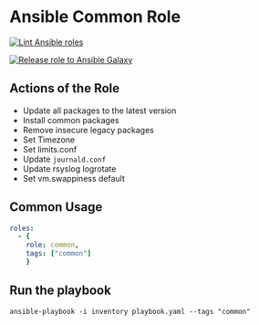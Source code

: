 # Ansible Common Role

[![Lint Ansible roles](https://github.com/francomile/ansible-role-common/actions/workflows/ansible_lint.yml/badge.svg)](https://github.com/francomile/ansible-role-common/actions/workflows/ansible_lint.yml)

[![Release role to Ansible Galaxy](https://github.com/francomile/ansible-role-common/actions/workflows/push_to_galaxy.yml/badge.svg)](https://github.com/francomile/ansible-role-common/actions/workflows/push_to_galaxy.yml)

## Actions of the Role

* Update all packages to the latest version
* Install common packages
* Remove insecure legacy packages
* Set Timezone
* Set limits.conf
* Update `journald.conf`
* Update rsyslog logrotate
* Set vm.swappiness default

## Common Usage

```yaml
roles:
  - {
    role: common,
    tags: ["common"]
    }
```

## Run the playbook

```shell
ansible-playbook -i inventory playbook.yaml --tags "common"
```
